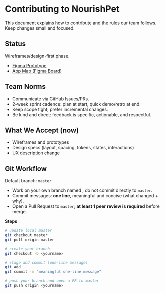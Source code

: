 # Contributing to NourishPet

This document explains how to contribute and the rules our team follows. Keep changes small and focused.

## Status
Wireframes/design-first phase.
- [Figma Prototype](https://www.figma.com/design/U0WY0qWMAR0VKkSKN4gRPR/NourishPet?node-id=0-1&p=f&t=jhqZDDOU0ArQTD3g-0)
- [App Map (Figma Board)](https://www.figma.com/board/Ap3PkTRrukV8oVRh2tlZMD/App-Map?t=jhqZDDOU0ArQTD3g-0)

## Team Norms
- Communicate via GitHub Issues/PRs.
- 2-week sprint cadence: plan at start, quick demo/retro at end.
- Keep scope tight; prefer incremental changes.
- Be kind and direct: feedback is specific, actionable, and respectful.


## What We Accept (now)
- Wireframes and prototypes
- Design specs (layout, spacing, tokens, states, interactions)
- UX description change

## Git Workflow
Default branch: `master`

- Work on your own branch named **<yourname>**; do not commit directly to `master`.
- Commit messages: **one line**, meaningful and concise (what changed + why).
- Open a Pull Request to `master`; **at least 1 peer review is required** before merge.

**Steps**
```bash
# update local master
git checkout master
git pull origin master

# create your branch
git checkout -b <yourname>

# stage and commit (one-line message)
git add .
git commit -m "meaningful one-line message"

# push your branch and open a PR to master
git push origin <yourname>



